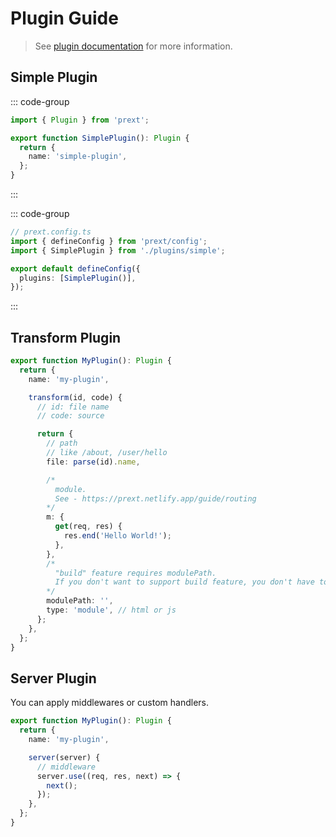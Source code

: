 # Plugin Guide

> See [plugin documentation](/apis/plugin) for more information.

## Simple Plugin

::: code-group

```ts [plugins/simple.ts]
import { Plugin } from 'prext';

export function SimplePlugin(): Plugin {
  return {
    name: 'simple-plugin',
  };
}
```

:::

::: code-group

```ts [prext.config.ts]
// prext.config.ts
import { defineConfig } from 'prext/config';
import { SimplePlugin } from './plugins/simple';

export default defineConfig({
  plugins: [SimplePlugin()],
});
```

:::

## Transform Plugin

```ts
export function MyPlugin(): Plugin {
  return {
    name: 'my-plugin',

    transform(id, code) {
      // id: file name
      // code: source

      return {
        // path
        // like /about, /user/hello
        file: parse(id).name,

        /*
          module.
          See - https://prext.netlify.app/guide/routing
        */
        m: {
          get(req, res) {
            res.end('Hello World!');
          },
        },
        /* 
          "build" feature requires modulePath. 
          If you don't want to support build feature, you don't have to provide this value.
        */
        modulePath: '',
        type: 'module', // html or js
      };
    },
  };
}
```

## Server Plugin

You can apply middlewares or custom handlers.

```ts
export function MyPlugin(): Plugin {
  return {
    name: 'my-plugin',

    server(server) {
      // middleware
      server.use((req, res, next) => {
        next();
      });
    },
  };
}
```
